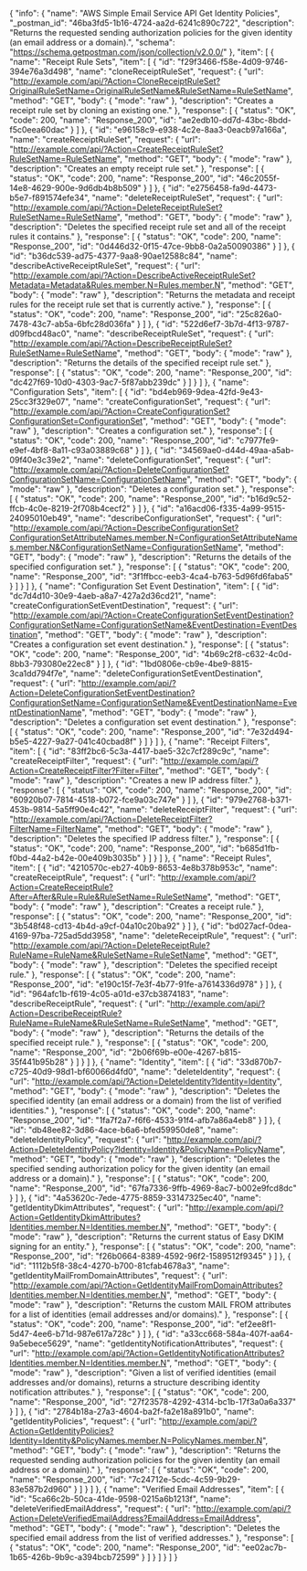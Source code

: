 {
  "info": {
    "name": "AWS Simple Email Service API Get Identity Policies",
    "_postman_id": "46ba3fd5-1b16-4724-aa2d-6241c890c722",
    "description": "Returns the requested sending authorization policies for the given identity (an email address or a domain).",
    "schema": "https://schema.getpostman.com/json/collection/v2.0.0/"
  },
  "item": [
    {
      "name": "Receipt Rule Sets",
      "item": [
        {
          "id": "f29f3466-f58e-4d09-9746-394e76a3d498",
          "name": "cloneReceiptRuleSet",
          "request": {
            "url": "http://example.com/api/?Action=CloneReceiptRuleSet?OriginalRuleSetName=OriginalRuleSetName&RuleSetName=RuleSetName",
            "method": "GET",
            "body": {
              "mode": "raw"
            },
            "description": "Creates a receipt rule set by cloning an existing one."
          },
          "response": [
            {
              "status": "OK",
              "code": 200,
              "name": "Response_200",
              "id": "ae2edb10-dd7d-43bc-8bdd-f5c0eea60dac"
            }
          ]
        },
        {
          "id": "e96158c9-e938-4c2e-8aa3-0eacb97a166a",
          "name": "createReceiptRuleSet",
          "request": {
            "url": "http://example.com/api/?Action=CreateReceiptRuleSet?RuleSetName=RuleSetName",
            "method": "GET",
            "body": {
              "mode": "raw"
            },
            "description": "Creates an empty receipt rule set."
          },
          "response": [
            {
              "status": "OK",
              "code": 200,
              "name": "Response_200",
              "id": "46c2055f-14e8-4629-900e-9d6db4b8b509"
            }
          ]
        },
        {
          "id": "e2756458-fa9d-4473-b5e7-f891574efe34",
          "name": "deleteReceiptRuleSet",
          "request": {
            "url": "http://example.com/api/?Action=DeleteReceiptRuleSet?RuleSetName=RuleSetName",
            "method": "GET",
            "body": {
              "mode": "raw"
            },
            "description": "Deletes the specified receipt rule set and all of the receipt rules it contains."
          },
          "response": [
            {
              "status": "OK",
              "code": 200,
              "name": "Response_200",
              "id": "0d446d32-0f15-47ce-9bb8-0a2a50090386"
            }
          ]
        },
        {
          "id": "b36dc539-ad75-4377-9aa8-90ae12588c84",
          "name": "describeActiveReceiptRuleSet",
          "request": {
            "url": "http://example.com/api/?Action=DescribeActiveReceiptRuleSet?Metadata=Metadata&Rules.member.N=Rules.member.N",
            "method": "GET",
            "body": {
              "mode": "raw"
            },
            "description": "Returns the metadata and receipt rules for the receipt rule set that is currently active."
          },
          "response": [
            {
              "status": "OK",
              "code": 200,
              "name": "Response_200",
              "id": "25c826a0-7478-43c7-ab5a-6bfc28d036fa"
            }
          ]
        },
        {
          "id": "522d6ef7-3b7d-4f13-9787-d09fbcd48ac0",
          "name": "describeReceiptRuleSet",
          "request": {
            "url": "http://example.com/api/?Action=DescribeReceiptRuleSet?RuleSetName=RuleSetName",
            "method": "GET",
            "body": {
              "mode": "raw"
            },
            "description": "Returns the details of the specified receipt rule set."
          },
          "response": [
            {
              "status": "OK",
              "code": 200,
              "name": "Response_200",
              "id": "dc427f69-10d0-4303-9ac7-5f87abb239dc"
            }
          ]
        }
      ]
    },
    {
      "name": "Configuration Sets",
      "item": [
        {
          "id": "bd4eb969-9dea-42fd-9e43-25cc3f329e07",
          "name": "createConfigurationSet",
          "request": {
            "url": "http://example.com/api/?Action=CreateConfigurationSet?ConfigurationSet=ConfigurationSet",
            "method": "GET",
            "body": {
              "mode": "raw"
            },
            "description": "Creates a configuration set."
          },
          "response": [
            {
              "status": "OK",
              "code": 200,
              "name": "Response_200",
              "id": "c7977fe9-e9ef-4bf8-8a11-c93a03889c68"
            }
          ]
        },
        {
          "id": "34569ae0-d44d-49aa-a5ab-09f40e3c39e2",
          "name": "deleteConfigurationSet",
          "request": {
            "url": "http://example.com/api/?Action=DeleteConfigurationSet?ConfigurationSetName=ConfigurationSetName",
            "method": "GET",
            "body": {
              "mode": "raw"
            },
            "description": "Deletes a configuration set."
          },
          "response": [
            {
              "status": "OK",
              "code": 200,
              "name": "Response_200",
              "id": "b16d9c52-ffcb-4c0e-8219-2f708b4cecf2"
            }
          ]
        },
        {
          "id": "a16acd06-f335-4a99-9515-24095010eb49",
          "name": "describeConfigurationSet",
          "request": {
            "url": "http://example.com/api/?Action=DescribeConfigurationSet?ConfigurationSetAttributeNames.member.N=ConfigurationSetAttributeNames.member.N&ConfigurationSetName=ConfigurationSetName",
            "method": "GET",
            "body": {
              "mode": "raw"
            },
            "description": "Returns the details of the specified configuration set."
          },
          "response": [
            {
              "status": "OK",
              "code": 200,
              "name": "Response_200",
              "id": "3f1ffbcc-eeb3-4ca4-b763-5d96fd6faba5"
            }
          ]
        }
      ]
    },
    {
      "name": "Configuration Set Event Destination",
      "item": [
        {
          "id": "dc7d4d10-30e9-4aeb-a8a7-427a2d36cd21",
          "name": "createConfigurationSetEventDestination",
          "request": {
            "url": "http://example.com/api/?Action=CreateConfigurationSetEventDestination?ConfigurationSetName=ConfigurationSetName&EventDestination=EventDestination",
            "method": "GET",
            "body": {
              "mode": "raw"
            },
            "description": "Creates a configuration set event destination."
          },
          "response": [
            {
              "status": "OK",
              "code": 200,
              "name": "Response_200",
              "id": "4b69c2f8-c632-4c0d-8bb3-793080e22ec8"
            }
          ]
        },
        {
          "id": "1bd0806e-cb9e-4be9-8815-3ca1dd794f7e",
          "name": "deleteConfigurationSetEventDestination",
          "request": {
            "url": "http://example.com/api/?Action=DeleteConfigurationSetEventDestination?ConfigurationSetName=ConfigurationSetName&EventDestinationName=EventDestinationName",
            "method": "GET",
            "body": {
              "mode": "raw"
            },
            "description": "Deletes a configuration set event destination."
          },
          "response": [
            {
              "status": "OK",
              "code": 200,
              "name": "Response_200",
              "id": "7e32d494-b5e5-4227-9a27-041c40cbad8f"
            }
          ]
        }
      ]
    },
    {
      "name": "Receipt Filters",
      "item": [
        {
          "id": "83ff2bc6-5c3a-4417-bae5-32c7cf289c9c",
          "name": "createReceiptFilter",
          "request": {
            "url": "http://example.com/api/?Action=CreateReceiptFilter?Filter=Filter",
            "method": "GET",
            "body": {
              "mode": "raw"
            },
            "description": "Creates a new IP address filter."
          },
          "response": [
            {
              "status": "OK",
              "code": 200,
              "name": "Response_200",
              "id": "60920b07-7814-4518-b072-fce9a03c747e"
            }
          ]
        },
        {
          "id": "979e2768-b371-453b-9814-5a5ff90e4c42",
          "name": "deleteReceiptFilter",
          "request": {
            "url": "http://example.com/api/?Action=DeleteReceiptFilter?FilterName=FilterName",
            "method": "GET",
            "body": {
              "mode": "raw"
            },
            "description": "Deletes the specified IP address filter."
          },
          "response": [
            {
              "status": "OK",
              "code": 200,
              "name": "Response_200",
              "id": "b685d1fb-f0bd-44a2-b42e-00e409b3035b"
            }
          ]
        }
      ]
    },
    {
      "name": "Receipt Rules",
      "item": [
        {
          "id": "4210570c-eb27-40b9-8653-4e8b378b953c",
          "name": "createReceiptRule",
          "request": {
            "url": "http://example.com/api/?Action=CreateReceiptRule?After=After&Rule=Rule&RuleSetName=RuleSetName",
            "method": "GET",
            "body": {
              "mode": "raw"
            },
            "description": "Creates a receipt rule."
          },
          "response": [
            {
              "status": "OK",
              "code": 200,
              "name": "Response_200",
              "id": "3b548f48-cd13-4b4d-a9cf-04a10c20ba92"
            }
          ]
        },
        {
          "id": "bd027acf-0dea-4169-97ba-725ad5dd3958",
          "name": "deleteReceiptRule",
          "request": {
            "url": "http://example.com/api/?Action=DeleteReceiptRule?RuleName=RuleName&RuleSetName=RuleSetName",
            "method": "GET",
            "body": {
              "mode": "raw"
            },
            "description": "Deletes the specified receipt rule."
          },
          "response": [
            {
              "status": "OK",
              "code": 200,
              "name": "Response_200",
              "id": "e190c15f-7e3f-4b77-91fe-a7614336d978"
            }
          ]
        },
        {
          "id": "964afc1b-f619-4c05-a01d-e37cb3874183",
          "name": "describeReceiptRule",
          "request": {
            "url": "http://example.com/api/?Action=DescribeReceiptRule?RuleName=RuleName&RuleSetName=RuleSetName",
            "method": "GET",
            "body": {
              "mode": "raw"
            },
            "description": "Returns the details of the specified receipt rule."
          },
          "response": [
            {
              "status": "OK",
              "code": 200,
              "name": "Response_200",
              "id": "2b06f69b-e00e-4267-b815-35f441b95b28"
            }
          ]
        }
      ]
    },
    {
      "name": "Identity",
      "item": [
        {
          "id": "33d870b7-c725-40d9-98d1-bf60066d4fd0",
          "name": "deleteIdentity",
          "request": {
            "url": "http://example.com/api/?Action=DeleteIdentity?Identity=Identity",
            "method": "GET",
            "body": {
              "mode": "raw"
            },
            "description": "Deletes the specified identity (an email address or a domain) from the list of verified identities."
          },
          "response": [
            {
              "status": "OK",
              "code": 200,
              "name": "Response_200",
              "id": "1fa7f2a7-f6f6-4533-91f4-afb7a86a4eb8"
            }
          ]
        },
        {
          "id": "db48ee82-3d86-4ace-b6a6-bfed59950de8",
          "name": "deleteIdentityPolicy",
          "request": {
            "url": "http://example.com/api/?Action=DeleteIdentityPolicy?Identity=Identity&PolicyName=PolicyName",
            "method": "GET",
            "body": {
              "mode": "raw"
            },
            "description": "Deletes the specified sending authorization policy for the given identity (an email address or a domain)."
          },
          "response": [
            {
              "status": "OK",
              "code": 200,
              "name": "Response_200",
              "id": "67fa7336-9ffb-4969-8ac7-b002e9fcd8dc"
            }
          ]
        },
        {
          "id": "4a53620c-7ede-4775-8859-33147325ec40",
          "name": "getIdentityDkimAttributes",
          "request": {
            "url": "http://example.com/api/?Action=GetIdentityDkimAttributes?Identities.member.N=Identities.member.N",
            "method": "GET",
            "body": {
              "mode": "raw"
            },
            "description": "Returns the current status of Easy DKIM signing for an entity."
          },
          "response": [
            {
              "status": "OK",
              "code": 200,
              "name": "Response_200",
              "id": "f26b0664-8389-4592-96f2-1589512f9345"
            }
          ]
        },
        {
          "id": "1112b5f8-38c4-4270-b700-81cfab4678a3",
          "name": "getIdentityMailFromDomainAttributes",
          "request": {
            "url": "http://example.com/api/?Action=GetIdentityMailFromDomainAttributes?Identities.member.N=Identities.member.N",
            "method": "GET",
            "body": {
              "mode": "raw"
            },
            "description": "Returns the custom MAIL FROM attributes for a list of identities (email addresses and/or domains)."
          },
          "response": [
            {
              "status": "OK",
              "code": 200,
              "name": "Response_200",
              "id": "ef2ee8f1-5d47-4ee6-b71d-987e617a728c"
            }
          ]
        },
        {
          "id": "a33cc668-584a-407f-aa64-9a5ebece5629",
          "name": "getIdentityNotificationAttributes",
          "request": {
            "url": "http://example.com/api/?Action=GetIdentityNotificationAttributes?Identities.member.N=Identities.member.N",
            "method": "GET",
            "body": {
              "mode": "raw"
            },
            "description": "Given a list of verified identities (email addresses and/or domains), returns a structure describing identity notification attributes."
          },
          "response": [
            {
              "status": "OK",
              "code": 200,
              "name": "Response_200",
              "id": "27f23578-4292-4314-bc1b-17f3a0a6a337"
            }
          ]
        },
        {
          "id": "2784b18a-27a3-4604-ba2f-fa2e18a891b0",
          "name": "getIdentityPolicies",
          "request": {
            "url": "http://example.com/api/?Action=GetIdentityPolicies?Identity=Identity&PolicyNames.member.N=PolicyNames.member.N",
            "method": "GET",
            "body": {
              "mode": "raw"
            },
            "description": "Returns the requested sending authorization policies for the given identity (an email address or a domain)."
          },
          "response": [
            {
              "status": "OK",
              "code": 200,
              "name": "Response_200",
              "id": "7c24712e-5cdc-4c59-9b29-83e587b2d960"
            }
          ]
        }
      ]
    },
    {
      "name": "Verified Email Addresses",
      "item": [
        {
          "id": "5ca66c2b-50ca-41de-9598-0215a6b1213f",
          "name": "deleteVerifiedEmailAddress",
          "request": {
            "url": "http://example.com/api/?Action=DeleteVerifiedEmailAddress?EmailAddress=EmailAddress",
            "method": "GET",
            "body": {
              "mode": "raw"
            },
            "description": "Deletes the specified email address from the list of verified addresses."
          },
          "response": [
            {
              "status": "OK",
              "code": 200,
              "name": "Response_200",
              "id": "ee02ac7b-1b65-426b-9b9c-a394bcb72599"
            }
          ]
        }
      ]
    }
  ]
}